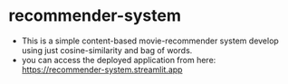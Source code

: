 # recommender-system
- This is a simple content-based movie-recommender system develop using just cosine-similarity and bag of words.
- you can access the deployed application from here: https://recommender-system.streamlit.app
